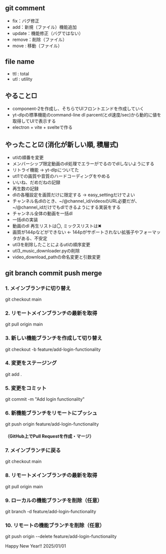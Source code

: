 ## git comment

- fix：バグ修正
- add：新規（ファイル）機能追加
- update：機能修正（バグではない）
- remove：削除（ファイル）
- move : 移動（ファイル）

## file name

- ttl : total
- utl : utility


## やること□
- component-2を作成し、そちらでUIフロントエンドを作成していく
- yt-dlpの標準機能のcommand-line dl parcent(とdl速度/sec)から動的に値を取得してUIで表示する
- electron + vite + svelteで作る


## やったこと☑ (消化が新しい順, 積層式)
- utlの順番を変更
- メンバーシップ限定動画のdl処理でエラーがでるのでdlしないようにする
- リトライ機能 -> yt-dlpについてた
- utl1での画質や音質のハードコーディングをやめる
- いいね、だめだねの記録 
- 再生数の記録
- dlの各種設定を画質だけに限定する -> easy_settingだけでよい
- チャンネル名dlのとき、~/@channel_id/videosのURL必要だが、~/@channel_idだけでもdlできるようにする実装をする
- チャンネル全体の動画を一括dl
- 一括dlの実装
- 動画のdl 再生リストは〇, ミックスリストは✖
- 画質が144pなどができない <- 144pがサポートされない拡張子やフォーマッタがある、不安定
- utl3を削除したことによるutlの順序変更
- utl3_music_downloader.pyの削除
- video_download_pathの命名変更と引数変更


## git branch commit push merge

### 1. メインブランチに切り替え
git checkout main

### 2. リモートメインブランチの最新を取得
git pull origin main

### 3. 新しい機能ブランチを作成して切り替え
git checkout -b feature/add-login-functionality

### 4. 変更をステージング
git add .

### 5. 変更をコミット
git commit -m "Add login functionality"

### 6. 新機能ブランチをリモートにプッシュ
git push origin feature/add-login-functionality

#### （GitHub上でPull Requestを作成・マージ）

### 7. メインブランチに戻る
git checkout main

### 8. リモートメインブランチの最新を取得
git pull origin main

### 9. ローカルの機能ブランチを削除（任意）
git branch -d feature/add-login-functionality

### 10. リモートの機能ブランチを削除（任意）
git push origin --delete feature/add-login-functionality


Happy New Year!! 2025/01/01